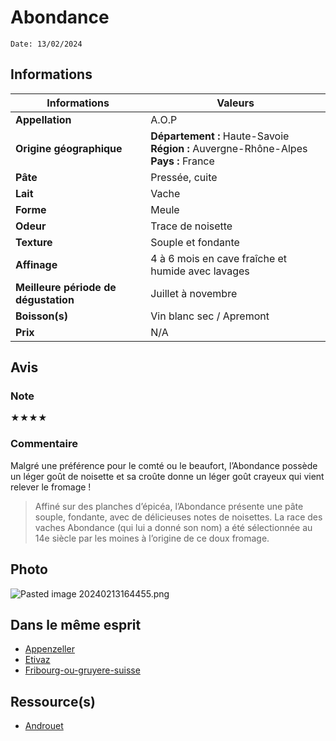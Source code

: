 # Abondance
```
Date: 13/02/2024
```
## Informations

| Informations | Valeurs |
| ---- | ---- |
| **Appellation** | A.O.P |
| **Origine géographique** | **Département :** Haute-Savoie<br>**Région :** Auvergne-Rhône-Alpes<br>**Pays :** France |
| **Pâte** | Pressée, cuite |
| **Lait** | Vache |
| **Forme** | Meule |
| **Odeur** | Trace de noisette |
| **Texture** | Souple et fondante |
| **Affinage** | 4 à 6 mois en cave fraîche et humide avec lavages |
| **Meilleure période de dégustation** | Juillet à novembre |
| **Boisson(s)** | Vin blanc sec / Apremont |
| **Prix** | N/A |

## Avis
### Note
★★★★

### Commentaire
Malgré une préférence pour le comté ou le beaufort, l’Abondance possède un léger goût de noisette et sa croûte donne un léger goût crayeux qui vient relever le fromage ! 

> Affiné sur des planches d’épicéa, l’Abondance présente une pâte souple, fondante, avec de délicieuses notes de noisettes. La race des vaches Abondance (qui lui a donné son nom) a été sélectionnée au 14e siècle par les moines à l’origine de ce doux fromage.

## Photo
![Pasted image 20240213164455.png](./M%C3%A9dias/Pasted%20image%2020240213164455.png)

## Dans le même esprit
* [Appenzeller](./Appenzeller.md)
* [Etivaz](./Etivaz.md)
* [Fribourg-ou-gruyere-suisse](./Fribourg-ou-gruyere-suisse.md)

## Ressource(s)
* [Androuet](http://androuet.com/Abondance-89.html)